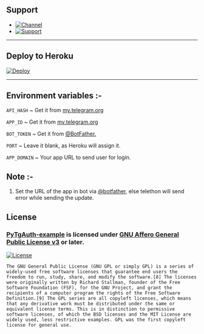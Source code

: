 
## Support 
- [![Channel](https://img.shields.io/badge/Telegram-Channel-green?style=for-the-badge&logo=telegram)](https://t.me/J_projects)
- [![Support](https://img.shields.io/badge/Telegram-Group-green?style=for-the-badge&logo=telegram)](https://t.me/J_projects_chat)

---

## Deploy to Heroku 
[![Deploy](https://www.herokucdn.com/deploy/button.svg)](https://dashboard.heroku.com/new?template=https://github.com/jainamoswal/Dogs-Bot)

---
## Environment variables :- 


`API_HASH` ~ Get it from [my.telegram.org](https://my.telegram.org/auth)

`APP_ID` ~ Get it from [my.telegram.org](https://my.telegram.org/auth)

`BOT_TOKEN` ~ Get it from [@BotFather.](https://t.me/botfather)

`PORT` ~ Leave it blank, as Heroku will assign it.

`APP_DOMAIN` ~ Your app URL to send user for login.


## Note :-

1. Set the URL of the app in bot via [@botfather](https://t.me/botfather), else telethon will send error while sending the update.



## License 
### [PyTgAuth-example](https://github.com/jainamoswal/PyTgAuth-example) is licensed under [GNU Affero General Public License v3](https://www.gnu.org/) or later.

[![License](https://www.gnu.org/graphics/gplv3-or-later.png)](LICENSE)

`The GNU General Public License (GNU GPL or simply GPL) is a series of widely-used free software licenses that guarantee end users the freedom to run, study, share, and modify the software.[8] The licenses were originally written by Richard Stallman, founder of the Free Software Foundation (FSF), for the GNU Project, and grant the recipients of a computer program the rights of the Free Software Definition.[9] The GPL series are all copyleft licenses, which means that any derivative work must be distributed under the same or equivalent license terms. This is in distinction to permissive software licenses, of which the BSD licenses and the MIT License are widely used, less restrictive examples. GPL was the first copyleft license for general use.`
